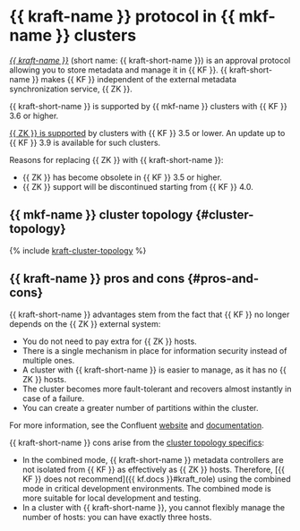 # {{ kraft-name }} protocol in {{ mkf-name }} clusters

_[{{ kraft-name }}](https://docs.confluent.io/platform/current/kafka-metadata/kraft.html)_ (short name: {{ kraft-short-name }}) is an approval protocol allowing you to store metadata and manage it in {{ KF }}. {{ kraft-short-name }} makes {{ KF }} independent of the external metadata synchronization service, {{ ZK }}.

{{ kraft-short-name }} is supported by {{ mkf-name }} clusters with {{ KF }} 3.6 or higher.

[{{ ZK }} is supported](index.md#zookeeper) by clusters with {{ KF }} 3.5 or lower. An update up to {{ KF }} 3.9 is available for such clusters.

Reasons for replacing {{ ZK }} with {{ kraft-short-name }}:

* {{ ZK }} has become obsolete in {{ KF }} 3.5 or higher.
* {{ ZK }} support will be discontinued starting from {{ KF }} 4.0.

## {{ mkf-name }} cluster topology {#cluster-topology}

{% include [kraft-cluster-topology](../../_includes/mdb/mkf/kraft-cluster-topology.md) %}

## {{ kraft-name }} pros and cons {#pros-and-cons}

{{ kraft-short-name }} advantages stem from the fact that {{ KF }} no longer depends on the {{ ZK }} external system:

* You do not need to pay extra for {{ ZK }} hosts.
* There is a single mechanism in place for information security instead of multiple ones.
* A cluster with {{ kraft-short-name }} is easier to manage, as it has no {{ ZK }} hosts.
* The cluster becomes more fault-tolerant and recovers almost instantly in case of a failure.
* You can create a greater number of partitions within the cluster.

For more information, see the Confluent [website](https://developer.confluent.io/learn/kraft/#benefits-of-kafkas-new-quorum-controller) and [documentation](https://docs.confluent.io/platform/current/kafka-metadata/kraft.html).

{{ kraft-short-name }} cons arise from the [cluster topology specifics](#cluster-topology):

* In the combined mode, {{ kraft-short-name }} metadata controllers are not isolated from {{ KF }} as effectively as {{ ZK }} hosts. Therefore, [{{ KF }} does not recommend]({{ kf.docs }}#kraft_role) using the combined mode in critical development environments. The combined mode is more suitable for local development and testing.
* In a cluster with {{ kraft-short-name }}, you cannot flexibly manage the number of hosts: you can have exactly three hosts.

